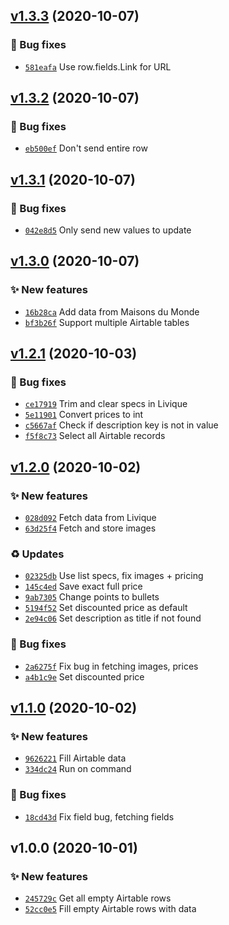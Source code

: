 ## [v1.3.3](https://github.com/koj-co/airtable-fill/compare/v1.3.2...v1.3.3) (2020-10-07)

### 🐛 Bug fixes

- [`581eafa`](https://github.com/koj-co/airtable-fill/commit/581eafa)  Use row.fields.Link for URL

## [v1.3.2](https://github.com/koj-co/airtable-fill/compare/v1.3.1...v1.3.2) (2020-10-07)

### 🐛 Bug fixes

- [`eb500ef`](https://github.com/koj-co/airtable-fill/commit/eb500ef)  Don&#x27;t send entire row

## [v1.3.1](https://github.com/koj-co/airtable-fill/compare/v1.3.0...v1.3.1) (2020-10-07)

### 🐛 Bug fixes

- [`042e8d5`](https://github.com/koj-co/airtable-fill/commit/042e8d5)  Only send new values to update

## [v1.3.0](https://github.com/koj-co/airtable-fill/compare/v1.2.1...v1.3.0) (2020-10-07)

### ✨ New features

- [`16b28ca`](https://github.com/koj-co/airtable-fill/commit/16b28ca)  Add data from Maisons du Monde
- [`bf3b26f`](https://github.com/koj-co/airtable-fill/commit/bf3b26f)  Support multiple Airtable tables

## [v1.2.1](https://github.com/koj-co/airtable-fill/compare/v1.2.0...v1.2.1) (2020-10-03)

### 🐛 Bug fixes

- [`ce17919`](https://github.com/koj-co/airtable-fill/commit/ce17919)  Trim and clear specs in Livique
- [`5e11901`](https://github.com/koj-co/airtable-fill/commit/5e11901)  Convert prices to int
- [`c5667af`](https://github.com/koj-co/airtable-fill/commit/c5667af)  Check if description key is not in value
- [`f5f8c73`](https://github.com/koj-co/airtable-fill/commit/f5f8c73)  Select all Airtable records

## [v1.2.0](https://github.com/koj-co/airtable-fill/compare/v1.1.0...v1.2.0) (2020-10-02)

### ✨ New features

- [`028d092`](https://github.com/koj-co/airtable-fill/commit/028d092)  Fetch data from Livique
- [`63d25f4`](https://github.com/koj-co/airtable-fill/commit/63d25f4)  Fetch and store images

### ♻️ Updates

- [`02325db`](https://github.com/koj-co/airtable-fill/commit/02325db)  Use list specs, fix images + pricing
- [`145c4ed`](https://github.com/koj-co/airtable-fill/commit/145c4ed)  Save exact full price
- [`9ab7305`](https://github.com/koj-co/airtable-fill/commit/9ab7305)  Change points to bullets
- [`5194f52`](https://github.com/koj-co/airtable-fill/commit/5194f52)  Set discounted price as default
- [`2e94c06`](https://github.com/koj-co/airtable-fill/commit/2e94c06)  Set description as title if not found

### 🐛 Bug fixes

- [`2a6275f`](https://github.com/koj-co/airtable-fill/commit/2a6275f)  Fix bug in fetching images, prices
- [`a4b1c9e`](https://github.com/koj-co/airtable-fill/commit/a4b1c9e)  Set discounted price

## [v1.1.0](https://github.com/koj-co/airtable-fill/compare/v1.0.0...v1.1.0) (2020-10-02)

### ✨ New features

- [`9626221`](https://github.com/koj-co/airtable-fill/commit/9626221)  Fill Airtable data
- [`334dc24`](https://github.com/koj-co/airtable-fill/commit/334dc24)  Run on command

### 🐛 Bug fixes

- [`18cd43d`](https://github.com/koj-co/airtable-fill/commit/18cd43d)  Fix field bug, fetching fields

## v1.0.0 (2020-10-01)

### ✨ New features

- [`245729c`](https://github.com/koj-co/airtable-fill/commit/245729c)  Get all empty Airtable rows
- [`52cc0e5`](https://github.com/koj-co/airtable-fill/commit/52cc0e5)  Fill empty Airtable rows with data
